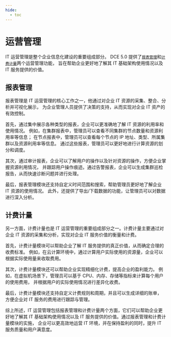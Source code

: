 ```yaml
---
hide:
  - toc
---
```


# 运营管理

IT 运营管理是整个企业信息化建设的重要组成部分。
DCE 5.0 提供了[`报表管理`](./report.md)和[`计费计量`](./billing.md)两个运营管理功能，
旨在帮助企业更好地了解其 IT 基础架构使用情况以及 IT 服务提供的价值。

## 报表管理

报表管理是 IT 运营管理的核心工作之一，他通过对企业 IT 资源的采集、整合、分析并可视化展示，
为企业管理人员提供了决策的支持，从而实现对企业 IT 资产的有效控制。

首先，通过集中展示各种类型的报表，企业可以更准确地了解 IT 资源的利用率和使用情况。
例如，在集群报表中，管理员可以查看不同集群的节点数量和资源利用率等信息；
在节点报表中，管理员可以查看每个节点的 IP 地址、类型、所属集群以及资源利用率等信息。
通过这些报表，管理员可以更好地进行计算资源的划分和调度。

其次，通过审计报表，企业可以了解用户的操作以及针对资源的操作，方便企业掌握资源利用情况，
并跟踪用户操作痕迹。通过告警报表，企业可以生成集群巡检报告，从而快速诊断问题并进行处理。

最后，报表管理模块还支持自定义时间范围和搜索，帮助管理员更好地了解企业 IT 资源的使用情况。
此外，还提供了导出/下载数据的功能，让管理员可以对数据进行深入分析。

## 计费计量

另一方面，计费计量也是 IT 运营管理的重要组成部分之一。计费计量主要通过对企业 IT
资源的采集和分析，实现对企业 IT 服务价值的衡量和计费。

首先，计费计量模块可以帮助企业了解 IT 服务提供的真正价值，从而确定合理的收费标准。
例如，在云计算环境中，通过计算用户实际使用的资源量，企业可以根据实际使用量来收取费用。

其次，计费计量模块还可以帮助企业实现精细化计费，提高企业的盈利能力。
例如，在虚拟机场景下，管理员可以基于 CPU、内存、存储等指标来计算每个用户的使用费用，
并根据用户的实际使用情况进行差异化收费。

最后，计费计量模块还支持自定义计费规则和周期，并且可以生成详细的账单，
方便企业对 IT 服务的费用进行跟踪与管理。

综上所述，IT 运营管理包括报表管理和计费计量两个方面，它们可以帮助企业更好地了解其
IT 基础架构使用情况以及 IT 服务提供的价值。通过报表管理和计费计量模块的实施，
企业可以更高效地运营 IT 环境，并在保持盈利的同时，提升 IT 服务质量和用户满意度。
